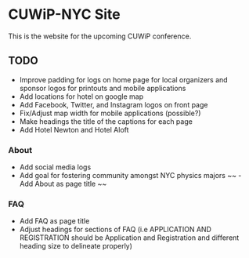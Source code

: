 # CUWiP-NYC Site

This is the website for the upcoming CUWiP conference.

## TODO

- Improve padding for logs on home page for local organizers and sponsor logos
  for printouts and mobile applications 
- Add locations for hotel on google map 
- Add Facebook, Twitter, and Instagram logos on front page
- Fix/Adjust map width for mobile applications (possible?) 
- Make headings the title of the captions for each page
- Add Hotel Newton and Hotel Aloft  

### About 
- Add social media logs
- Add goal for fostering community amongst NYC physics majors
~~ - Add About as page title ~~  

### FAQ
- Add FAQ as page title 
- Adjust headings for sections of FAQ (i.e APPLICATION AND REGISTRATION should
  be Application and Registration and different heading size to delineate
properly)  
